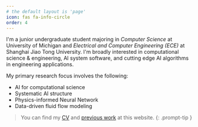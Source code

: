 ```yaml
---
# the default layout is 'page'
icon: fas fa-info-circle
order: 4
---
```




I'm a junior undergraduate student majoring in *Computer Science* at University of Michigan and *Electrical and Computer Engineering (ECE)* at Shanghai Jiao Tong University. I'm broadly interested in computational science & engineering,  AI system software, and cutting edge AI algorithms in engineering applications.



My primary research focus involves the following:

* AI for computational science
* Systematic AI structure
* Physics-informed Neural Network
* Data-driven fluid flow modeling 



> You can find my  [CV](https://ziming-zh.github.io/) and [previous work](https://ziming-zh.github.io/) at this website. 
{: .prompt-tip }

